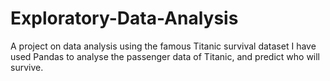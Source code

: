 # Exploratory-Data-Analysis
A project on data analysis using the famous Titanic survival dataset
I have used Pandas to analyse the passenger data of Titanic, and predict who will survive.
